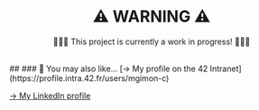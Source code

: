 <div align="center">
  <h1>⚠️ WARNING ⚠️</h1>
  <p>👷👷‍♀️ This project is currently a work in progress! 👷👷‍♀️</p>
</div>

<br>
##
### 🔄 You may also like...
[-> My profile on the 42 Intranet](https://profile.intra.42.fr/users/mgimon-c)

[-> My LinkedIn profile](https://www.linkedin.com/in/mgimon-c/)
